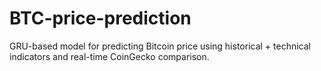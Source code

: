 # BTC-price-prediction
GRU-based model for predicting Bitcoin price using historical + technical indicators and real-time CoinGecko comparison.
